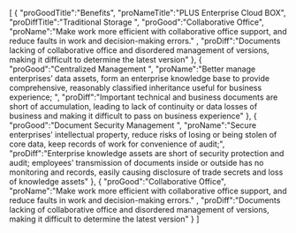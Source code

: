 [
	{
		"proGoodTitle":"Benefits",
		"proNameTitle":"PLUS Enterprise Cloud BOX",
		"proDiffTitle":"Traditional Storage ",
		"proGood":"Collaborative Office",
		"proName":"Make work more efficient with collaborative office support, and reduce faults in work and decision-making errors." ,
		"proDiff":"Documents lacking of collaborative office and disordered management of versions, making it difficult to determine the latest version"
	},
	{
		"proGood":"Centralized Management ",
		"proName":"Better manage enterprises’ data assets, form an enterprise knowledge base to provide comprehensive, reasonably classified inheritance useful for business experience; ",
		"proDiff":"Important technical and business documents are short of accumulation, leading to lack of continuity or data losses of business and making it difficult to pass on business experience"
	},
	{
		"proGood":"Document Security Management ",
		"proName":"Secure enterprises’ intellectual property, reduce risks of losing or being stolen of core data, keep records of work for convenience of audit;",
		"proDiff":"Enterprise knowledge assets are short of security protection and audit; employees’ transmission of documents inside or outside has no monitoring and records, easily causing disclosure of trade secrets and loss of knowledge assets"
	},
	{
		"proGood":"Collaborative Office",
		"proName":"Make work more efficient with collaborative office support, and reduce faults in work and decision-making errors." ,
		"proDiff":"Documents lacking of collaborative office and disordered management of versions, making it difficult to determine the latest version"
	}
]